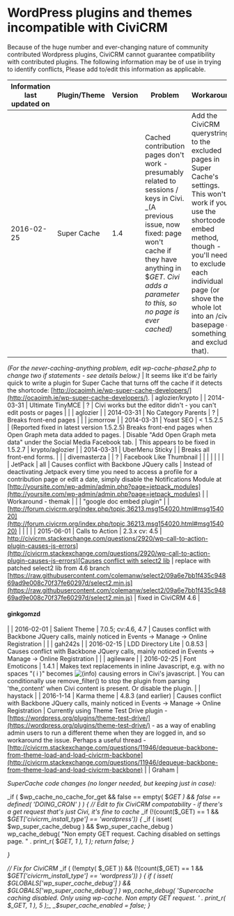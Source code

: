 # WordPress plugins and themes incompatible with CiviCRM

Because of the huge number and ever-changing nature of community contributed Wordpress plugins, CiviCRM cannot guarantee compatibility with contributed plugins. The following information may be of use in trying to identify conflicts, Please add to/edit this information as applicable.

| Information last updated on | Plugin/Theme | Version | Problem | Workaround | Other comments | Reporter |
| --- | --- | --- | --- | --- | --- | --- |
| 2016-02-25 | Super Cache | 1.4 | Cached contribution pages don't work - presumably related to sessions / keys in Civi. _(A previous issue, now fixed: page won't cache if they have anything in $_GET. Civi adds a parameter to this, so no page is ever cached)_ | Add the CiviCRM querystring to the excluded pages in Super Cache's settings. This won't work if you use the shortcode embed method, though - you'll need to exclude each individual page (or shove the whole lot into an /civi/ basepage or something, and exclude that).

_(For the never-caching-anything problem, edit wp-cache-phase2.php to change two if statements - see details below.)_ | It seems like it'd be fairly quick to write a plugin for Super Cache that turns off the cache if it detects the shortcode: [http://ocaoimh.ie/wp-super-cache-developers/](http://ocaoimh.ie/wp-super-cache-developers/). | aglozier/krypto |
| 2014-03-31 | Ultimate TinyMCE | ? | Civi works but the editor didn't - you can't edit posts or pages | | | aglozier |
| 2014-03-31 | No Category Parents | ? | Breaks front-end pages | | | jcmorrow |
| 2014-03-31 | Yoast SEO | < 1.5.2.5 | (Reported fixed in latest version 1.5.2.5) Breaks front-end pages when Open Graph meta data added to pages. | Disable "Add Open Graph meta data" under the Social Media Facebook tab. | This appears to be fixed in 1.5.2.7 | krypto/aglozier |
| 2014-03-31 | UberMenu Sticky | | Breaks all front-end forms. | | | divemasterza |
| ? | Facebook Like Thumbnail | | | | | |
| | JetPack | all | Causes conflict with Backbone JQuery calls | Instead of deactivating Jetpack every time you need to access a profile for a contribution page or edit a date, simply disable the Notifications Module at [http://yoursite.com/wp-admin/admin.php?page=jetpack_modules](http://yoursite.com/wp-admin/admin.php?page=jetpack_modules) | | Workaround - themak |
| | "google doc embed plugin" | | [http://forum.civicrm.org/index.php/topic,36213.msg154020.html#msg154020](http://forum.civicrm.org/index.php/topic,36213.msg154020.html#msg154020) | | | |
| 2015-06-01 | Calls to Action | 2.3.x
 cv: 4.5 | [http://civicrm.stackexchange.com/questions/2920/wp-call-to-action-plugin-causes-js-errors](http://civicrm.stackexchange.com/questions/2920/wp-call-to-action-plugin-causes-js-errors)[Causes conflict with select2 lib](http://civicrm.stackexchange.com/questions/2920/wp-call-to-action-plugin-causes-js-errors) | replace with patched select2 lib from 4.6 branch
[https://raw.githubusercontent.com/colemanw/select2/09a6e7bb1f435c94869ad9e008c70f37fe60297d/select2.min.js](https://raw.githubusercontent.com/colemanw/select2/09a6e7bb1f435c94869ad9e008c70f37fe60297d/select2.min.js) | fixed in CiviCRM 4.6 |
#### ginkgomzd
 |
| 2016-02-01 | Salient Theme | 7.0.5; cv:4.6, 4.7 | Causes conflict with Backbone JQuery calls, mainly noticed in Events -> Manage -> Online Registration | | | gah242s |
| 2016-02-15 | LDD Directory Lite | 0.8.53 | Causes conflict with Backbone JQuery calls, mainly noticed in Events -> Manage -> Online Registration | | | agileware |
| 2016-02-25 | Font Emoticons | 1.4.1 | Makes text replacements in inline Javascript, e.g. with no spaces "( i )" becomes ![(info)](https://wiki.civicrm.org/confluence/s/en_GB/3398/84f448c1067609161db7eeaf020f96b084eef29d.24/_/images/icons/emoticons/information.png) causing errors in Civi's javascript. | You can conditionally use remove_filter() to stop the plugin from parsing 'the_content' when Civi content is present. Or disable the plugin. | | haystack |
| 2016-1-14 | Karma theme | 4.8.3 (and earlier) | Causes conflict with Backbone JQuery calls, mainly noticed in Events -> Manage -> Online Registration | Currently using Theme Test Drive plugin - [https://wordpress.org/plugins/theme-test-drive/](https://wordpress.org/plugins/theme-test-drive/) - as a way of enabling admin users to run a different theme when they are logged in, and so workaround the issue. Perhaps a useful thread - [http://civicrm.stackexchange.com/questions/11946/dequeue-backbone-from-theme-load-and-load-civicrm-backbone](http://civicrm.stackexchange.com/questions/11946/dequeue-backbone-from-theme-load-and-load-civicrm-backbone) | | Graham |

_SuperCache code changes (no longer needed, but keeping just in case):_

_if ( $wp_cache_no_cache_for_get && false == empty( $_GET ) && false == defined( 'DOING_CRON' ) ) {_
 _// Edit to fix CiviCRM compatability - if there's a get request that's just Civi, it's fine to cache_
 _if (!(count($_GET) == 1 && $_GET['civicrm_install_type'] == 'wordpress')) {_
 _if ( isset( $wp_super_cache_debug ) && $wp_super_cache_debug ) wp_cache_debug( "Non empty GET request. Caching disabled on settings page. " . print_r( $_GET, 1 ), 1 );_
 _return false;_
 _}_

_}_

_// Fix for CiviCRM_
_if ( (!empty( $_GET )) && (!(count($_GET) == 1 && $_GET['civicrm_install_type'] == 'wordpress')) ) {_
 _if ( isset( $GLOBALS['wp_super_cache_debug'] ) && $GLOBALS['wp_super_cache_debug'] ) wp_cache_debug( 'Supercache caching disabled. Only using wp-cache. Non empty GET request. ' . print_r( $_GET, 1 ), 5 );_
 _$super_cache_enabled = false;_
 _}_
